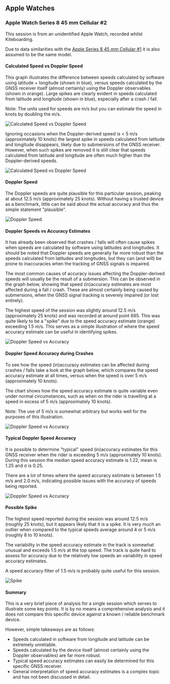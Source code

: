 ## Apple Watches

### Apple Watch Series 8 45 mm Cellular #2

This session is from an unidentified Apple Watch, recorded whilst Kiteboarding.

Due to data similarities with the [Apple Series 8 45 mm Cellular #1](../kiteboard-230722-1622Z/README.md) it is also assumed to be the same model.



#### Calculated Speed vs Doppler Speed

This graph illustrates the difference between speeds calculated by software using latitude + longitude (shown in blue), versus speeds calculated by the GNSS receiver itself (almost certainly) using the Doppler observables (shown in orange). Large spikes are clearly evident in speeds calculated from latitude and longitude (shown in blue), especially after a crash / fall.

Note: The units used for speeds are m/s but you can estimate the speed in knots by doubling the m/s.

![Calculated Speed vs Doppler Speed](img/cspd-dspd.png)

Ignoring occasions when the Doppler-derived speed is < 5 m/s (approximately 10 knots) the largest spike in speeds calculated from latitude and longitude disappears, likely due to submersions of the GNSS receiver. However, when such spikes are removed it is still clear that speeds calculated from latitude and longitude are often much higher than the Doppler-derived speeds.

![Calculated Speed vs Doppler Speed](img/cspd-dspd-5.png)



#### Doppler Speed

The Doppler speeds are quite plausible for this particular session, peaking at about 12.5 m/s (approximately 25 knots). Without having a trusted device as a benchmark, little can be said about the actual accuracy and thus the simple statement "plausible".

![Doppler Speed](img/dspd.png)



#### Doppler Speeds vs Accuracy Estimates

It has already been observed that crashes / falls will often cause spikes when speeds are calculated by software using latitudes and longitudes. It should be noted that Doppler speeds are generally far more robust than the speeds calculated from latitudes and longitudes, but they can (and will) be prone to inaccuracies when the tracking of GNSS signals is impaired.

The most common causes of accuracy issues affecting the Doppler-derived speeds will usually be the result of a submersion. This can be observed in the graph below, showing that speed (in)accuracy estimates are most affected during a fall / crash. These are almost certainly being caused by submersions, when the GNSS signal tracking is severely impaired (or lost entirely).

The highest speed of the session was slightly around 12.5 m/s (approximately 25 knots) and was recorded at around point 685. This was quite likely to be a "spike" due to the speed accuracy estimate (orange) exceeding 1.5 m/s. This serves as a simple illustration of where the speed accuracy estimate can be useful in identifying spikes.

![Doppler Speed vs Accuracy](img/dspd-dspda.png)



#### Doppler Speed Accuracy during Crashes

To see how the speed (in)accuracy estimates can be affected during crashes / falls take a look at the graph below, which compares the speed accuracy estimate at all times, versus when the speed is over 5 m/s (approximately 10 knots).

The chart shows how the speed accuracy estimate is quite variable even under normal circumstances, such as when on the rider is travelling at a speed in excess of 5 m/s (approximately 10 knots).

Note: The use of 5 m/s is somewhat arbitrary but works well for the purposes of this illustration.

![Doppler Speed vs Accuracy](img/dspda.png)



#### Typical Doppler Speed Accuracy

It is possible to determine "typical" speed (in)accuracy estimates for this GNSS receiver when the rider is exceeding 5 m/s (approximately 10 knots). During this session the median speed accuracy estimate is 1.22, mean is 1.25 and σ is 0.25.

There are a lot of times where the speed accuracy estimate is between 1.5 m/s and 2.0 m/s, indicating possible issues with the accuracy of speeds being reported.

![Doppler Speed vs Accuracy](img/dspda-5.png)



#### Possible Spike

The highest speed reported during the session was around 12.5 m/s (roughly 25 knots), but it appears likely that it is a spike. It is very much an outlier when compared to the typical speeds average around 4 or 5 m/s (roughly 8 to 10 knots).

The variability in the speed accuracy estimate in the track is somewhat unusual and exceeds 1.5 m/s at the top speed. The track is quite hard to assess for accuracy due to the relatively low speeds an variability in speed accuracy estimates.

A speed accuracy filter of 1.5 m/s is probably quite useful for this session.

![Spike](img/spike.png)



#### Summary

This is a very brief piece of analysis for a single session which serves to illustrate some key points. It is by no means a comprehensive analysis and it does not compare this specific device against a known / reliable benchmark device.

However, simple takeaways are as follows:

- Speeds calculated in software from longitude and latitude can be extremely unreliable.
- Speeds calculated by the device itself (almost certainly using the Doppler observables) are far more robust.
- Typical speed accuracy estimates can easily be determined for this specific GNSS receiver.
- General interpretation of speed accuracy estimates is a complex topic and has not been discussed in detail.
